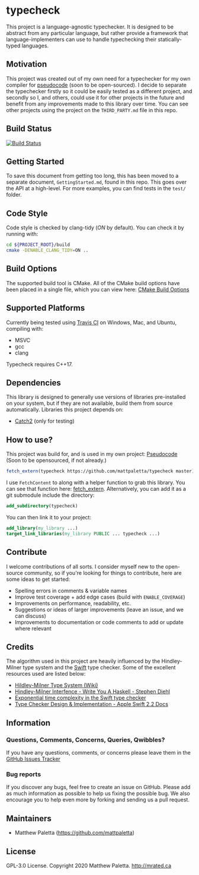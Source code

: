 # typecheck

This project is a language-agnostic typechecker.  It is designed to be abstract from any particular language, but rather provide a framework that language-implementers can use to handle typechecking their statically-typed languages.

## Motivation
This project was created out of my own need for a typechecker for my own compiler for [pseudocode](https://github.com/mattpaletta/pseudocode) (soon to be open-sourced).  I decide to separate the typechecker firstly so it could be easily tested as a different project, and secondly so I, and others, could use it for other projects in the future and benefit from any improvements made to this library over time.  You can see other projects using the project on the `THIRD_PARTY.md` file in this repo.

## Build Status
[![Build Status](https://travis-ci.com/mattpaletta/typecheck.svg?token=ysncAybhRTtbpjrpSW8S&branch=master)](https://travis-ci.com/mattpaletta/typecheck)

## Getting Started
To save this document from getting too long, this has been moved to a separate document, `GettingStarted.md`, found in this repo.  This goes over the API at a high-level.  For more examples, you can find tests in the `test/` folder.

## Code Style
Code style is checked by clang-tidy (*ON* by default).  You can check it by running with:
```bash
cd ${PROJECT_ROOT}/build
cmake -DENABLE_CLANG_TIDY=ON ..
```

## Build Options
The supported build tool is CMake.  All of the CMake build options have been placed in a single file, which you can view here: [CMake Build Options](https://github.com/mattpaletta/typecheck/blob/master/cmake/options.cmake)

## Supported Platforms
Currently being tested using [Travis CI](https://travis-ci.com/mattpaletta/typecheck.svg?token=ysncAybhRTtbpjrpSW8S&branch=master) on Windows, Mac, and Ubuntu, compiling with:
- MSVC
- gcc
- clang

Typecheck requires C++17.

## Dependencies
This library is designed to generally use versions of libraries pre-installed on your system, but if they are not available, build them from source automatically.
Libraries this project depends on:
- [Catch2](https://github.com/catchorg/Catch2) (only for testing)

## How to use?
This project was build for, and is used in my own project: [Pseudocode](https://github.com/mattpaletta/pseudocode)
(Soon to be opensourced, if not already.)
```cmake
fetch_extern(typecheck https://github.com/mattpaletta/typecheck master)
```
I use `FetchContent` to along with a helper function to grab this library.  You can see that function here: [fetch_extern](https://github.com/mattpaletta/typecheck/blob/master/cmake/fetch_extern.cmake).
Alternatively, you can add it as a git submodule include the directory:
```cmake
add_subdirectory(typecheck)
```
You can then link it to your project:
```cmake
add_library(my_library ...)
target_link_libraries(my_library PUBLIC ... typecheck ...)
```

## Contribute
I welcome contributions of all sorts.  I consider myself new to the open-source community, so if you're looking for things to contribute, here are some ideas to get started:
- Spelling errors in comments & variable names
- Improve test coverage + add edge cases (build with `ENABLE_COVERAGE`)
- Improvements on performance, readability, etc.
- Suggestions or ideas of larger improvements (leave an issue, and we can discuss)
- Improvements to documentation or code comments to add or update where relevant

## Credits
The algorithm used in this project are heavily influenced by the Hindley-Milner type system and the [Swift](https://swift.org/) type checker.  Some of the excellent resources used are listed below:
- [Hildley-Milner Type System (Wiki)](https://en.wikipedia.org/wiki/Hindley–Milner_type_system)
- [Hindley-Milner Interfence - Write You A Haskell - Stephen Diehl](http://dev.stephendiehl.com/fun/006_hindley_milner.html)
- [Exponential time complexity in the Swift type checker](https://www.cocoawithlove.com/blog/2016/07/12/type-checker-issues.html)
- [Type Checker Design & Implementation - Apple Swift 2.2 Docs](https://apple-swift.readthedocs.io/en/latest/TypeChecker.html)

## Information

### Questions, Comments, Concerns, Queries, Qwibbles?

If you have any questions, comments, or concerns please leave them in the [GitHub Issues Tracker](https://github.com/mattpaletta/typecheck/issues)

### Bug reports

If you discover any bugs, feel free to create an issue on GitHub. Please add as much information as possible to help us fixing the possible bug. We also encourage you to help even more by forking and sending us a pull request.

## Maintainers

* Matthew Paletta (https://github.com/mattpaletta)

## License

GPL-3.0 License. Copyright 2020 Matthew Paletta. http://mrated.ca
